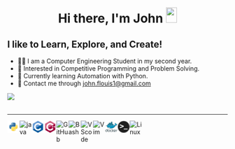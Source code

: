 <h1 align="center">Hi there, I'm John <img src="https://media.giphy.com/media/hvRJCLFzcasrR4ia7z/giphy.gif" width="25px" height="35px"></h1>

## I like to Learn, Explore, and Create!
- 👨‍💻 I am a Computer Engineering Student in my second year.
- 🏅 Interested in Competitive Programming and Problem Solving.
- 🐍 Currently learning Automation with Python.
- 📨 Contact me through john.flouis1@gmail.com



[<img align="left"  width="150px" src="https://img.shields.io/badge/LinkedIn-0077B5?style=for-the-badge&logo=linkedin&logoColor=white" />][linkedin]
  
  
[linkedin]: https://www.linkedin.com/in/john-f-4519231a1/

 <br><br> 
 
 ---

<img align="left" alt="Python3" width="28px" src="https://raw.githubusercontent.com/github/explore/80688e429a7d4ef2fca1e82350fe8e3517d3494d/topics/python/python.png" />

<img align="left" alt="java" width="28px" src="https://img.icons8.com/color/48/000000/java-coffee-cup-logo.png" />

<img align="left" alt="C" width="28px" src="https://raw.githubusercontent.com/devicons/devicon/master/icons/c/c-original.svg" />

<img align="left" alt="Cpp" width="28px" src="https://raw.githubusercontent.com/devicons/devicon/master/icons/cplusplus/cplusplus-original.svg" />

<img align="left" alt="GitHub" width="28px" src="https://img.icons8.com/fluent/50/000000/github.png" />

<img align="left" alt="Bash" width="28px" src="https://www.vectorlogo.zone/logos/gnu_bash/gnu_bash-icon.svg" />

<img align="left" alt="VScode" width="28px" src="https://img.icons8.com/fluent/48/000000/visual-studio-code-2019.png" />

<img align="left" alt="Vim" width="28px" src="http://www.sromero.org/wiki/_media/linux/aplicaciones/vimman/vim-editor_logo.png" />

<img align="left" alt="docker" width="28px" src="https://raw.githubusercontent.com/devicons/devicon/master/icons/docker/docker-original-wordmark.svg" />

<img align="left" alt="Terminal" width="28px" src="https://raw.githubusercontent.com/github/explore/80688e429a7d4ef2fca1e82350fe8e3517d3494d/topics/terminal/terminal.png" />

<img align="left" alt="Linux" width="28px" src="https://cdn.pixabay.com/photo/2017/01/31/16/57/linux-2025536_960_720.png" />
